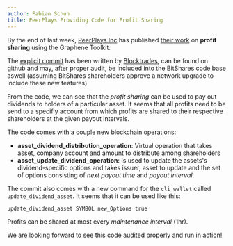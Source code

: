 ```yaml
---
author: Fabian Schuh
title: PeerPlays Providing Code for Profit Sharing
---
```


By the end of last week, [PeerPlays Inc](http://peerplays.com) has published [their work](https://github.com/BunkerChainLabsInc/peerplays-profitshare) on **profit sharing** using the Graphene Toolkit.

The [explicit commit](https://github.com/BunkerChainLabsInc/peerplays-profitshare/commit/2aae8a47d8926a7e0f2a9973635eade78fa24eda) has been written by [Blocktrades](http://www.blocktrades.us), can be found on github and may, after proper audit, be included into the BitShares code base aswell (assuming BitShares shareholders approve a network upgrade to include these new features).

<!--more-->

From the code, we can see that the *profit sharing* can be used to pay out dividends to holders of a particular asset. It seems that all profits need to be send to a specifiy account from which profits are shared to their respective shareholders at the given payout intervals.

The code comes with a couple new blockchain operations:

* **asset_dividend_distribution_operation**: Virtual operation that takes asset, company account and amount to distribute among shareholders
* **asset_update_dividend_operation**: Is used to update the assets's dividend-specific options and takes issuer, asset to update and the set of options consisting of *next payout time* and *payout interval*.

The commit also comes with a new command for the `cli_wallet` called `update_dividend_asset`. It seems that it can be used like this:

    update_dividend_asset SYMBOL new_Options true

Profits can be shared at most every *maintenance interval* (1hr).

We are looking forward to see this code audited properly and run in action!
